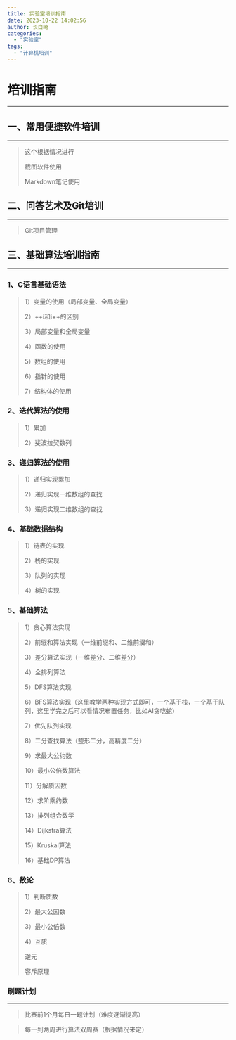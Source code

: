 ```yaml
---
title: 实验室培训指南
date: 2023-10-22 14:02:56
author: 长白崎
categories:
  - "实验室"
tags:
  - "计算机培训"
---
```




# 培训指南

---





## 一、常用便捷软件培训

---

> 这个根据情况进行
>
> 截图软件使用
>
> Markdown笔记使用

## 二、问答艺术及Git培训

---

> Git项目管理



## 三、基础算法培训指南

---

### 1、C语言基础语法
> 1）变量的使用（局部变量、全局变量）
>
> 2）++i和i++的区别
>
> 3）局部变量和全局变量
>
> 4）函数的使用
>
> 5）数组的使用 
>
> 6）指针的使用
>
> 7）结构体的使用
### 2、迭代算法的使用

> 1）累加
>
> 2）斐波拉契数列

### 3、递归算法的使用

> 1）递归实现累加
>
> 2）递归实现一维数组的查找
>
> 3）递归实现二维数组的查找

### 4、基础数据结构

> 1）链表的实现
>
> 2）栈的实现
>
> 3）队列的实现
>
> 4）树的实现

### 5、基础算法

> 1）贪心算法实现
>
> 2）前缀和算法实现（一维前缀和、二维前缀和）
>
> 3）差分算法实现（一维差分、二维差分）
>
> 4）全排列算法
>
> 5）DFS算法实现
>
> 6）BFS算法实现（这里教学两种实现方式即可，一个基于栈，一个基于队列，这里学完之后可以看情况布置任务，比如AI贪吃蛇）
>
> 7）优先队列实现
>
> 8）二分查找算法（整形二分，高精度二分）
>
> 9）求最大公约数
>
> 10）最小公倍数算法
>
> 11）分解质因数
>
> 12）求阶乘约数
>
> 13）排列组合数学
>
> 14）Dijkstra算法
>
> 15）Kruskal算法
>
> 16）基础DP算法

### 6、数论

> 1）判断质数
>
> 2）最大公因数
>
> 3）最小公倍数
>
> 4）互质
>
> 逆元
>
> 容斥原理

### 刷题计划

---

> 比赛前1个月每日一题计划（难度逐渐提高）

> 每一到两周进行算法双周赛（根据情况来定）
